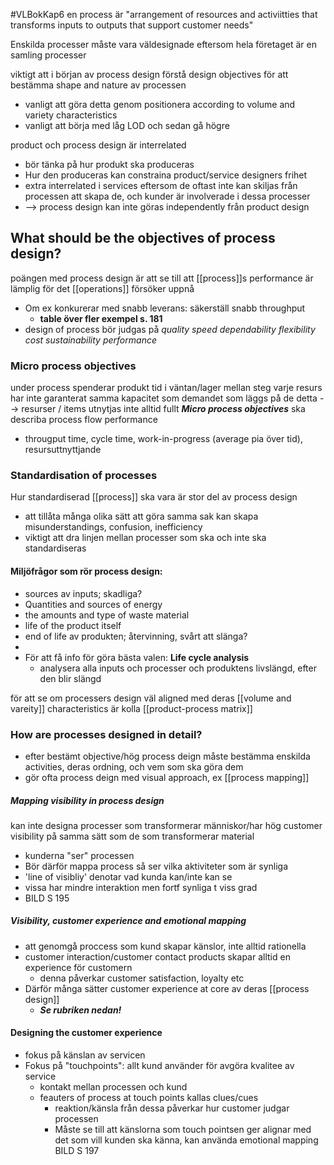 #VLBokKap6
en process är "arrangement of resources and activiitties that transforms inputs to outputs that support customer needs"

Enskilda processer måste vara väldesignade eftersom hela företaget är en samling processer

viktigt att i början av process design förstå design objectives för att bestämma shape and nature av processen
- vanligt att göra detta genom positionera according to volume and variety characteristics
- vanligt att börja med låg LOD och sedan gå högre

product och process design är interrelated
- bör tänka på hur produkt ska produceras
- Hur den produceras kan constraina product/service designers frihet
- extra interrelated i services eftersom de oftast inte kan skiljas från processen att skapa de, och kunder är involverade i dessa processer
- --> process design kan inte göras independently från product design

## What should be the objectives of process design?

poängen med process design är att se till att [[process]]s performance är lämplig för det [[operations]] försöker uppnå
- Om ex konkurerar med snabb leverans: säkerställ snabb throughput
	- **table över fler exempel s. 181**
- design of process bör judgas på *quality speed dependability flexibility cost sustainability performance*


### Micro process objectives
under process spenderar produkt tid i väntan/lager mellan steg
varje resurs har inte garanterat samma kapacitet som demandet som läggs på de
detta --> resurser / items utnytjas inte alltid fullt
***Micro process objectives*** ska describa process flow performance
- througput time, cycle time, work-in-progress (average pia över tid), resursuttnyttjande


### Standardisation of processes
Hur standardiserad [[process]] ska vara är stor del av process design
- att tillåta många olika sätt att göra samma sak kan skapa misunderstandings, confusion, inefficiency
- viktigt att dra linjen mellan processer som ska och inte ska standardiseras

#### Miljöfrågor som rör process design:
- sources av inputs; skadliga?
- Quantities and sources of energy
- the amounts and type of waste material
- life of the product itself
- end of life av produkten; återvinning, svårt att slänga?
- 
- För att få info för göra bästa valen: **Life cycle analysis**
	- analysera alla inputs och processer och produktens livslängd, efter den blir slängd

för att se om processers design väl aligned med deras [[volume and vareity]] characteristics är kolla [[product-process matrix]]

### How are processes designed in detail?
- efter bestämt objective/hög process deign måste bestämma enskilda activities, deras ordning, och vem som ska göra dem
- gör ofta process deign med visual approach, ex [[process mapping]]

##### Mapping visibility in process design
kan inte designa processer som transformerar människor/har hög customer visibility på samma sätt som de som transformerar material
- kunderna "ser" processen
- Bör därför mappa process så ser vilka aktiviteter som är synliga
- 'line of visibliy' denotar vad kunda kan/inte kan se
- vissa har mindre interaktion men fortf synliga t viss grad
- BILD S 195

##### Visibility, customer experience and emotional mapping
- att genomgå proccess som kund skapar känslor, inte alltid rationella
- customer interaction/customer contact products skapar alltid en experience för customern
	- denna påverkar customer satisfaction, loyalty etc
- Därför många sätter customer experience at core av deras [[process design]]
	- ***Se rubriken nedan!***

#### Designing the customer experience
- fokus på känslan av servicen
- Fokus på "touchpoints": allt kund använder för avgöra kvalitee av service
	- kontakt mellan processen och kund
	- feauters of process at touch points kallas clues/cues
		- reaktion/känsla från dessa påverkar hur customer judgar processen
		- Måste se till att känslorna som touch pointsen ger alignar med det som vill kunden ska känna, kan använda emotional mapping BILD S 197
